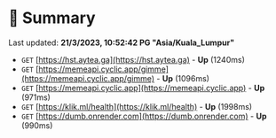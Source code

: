# 📖 Summary
Last updated: **21/3/2023, 10:52:42 PG "Asia/Kuala_Lumpur"**

- `GET` [https://hst.aytea.ga](https://hst.aytea.ga) - **Up** (1240ms)
- `GET` [https://memeapi.cyclic.app/gimme](https://memeapi.cyclic.app/gimme) - **Up** (1096ms)
- `GET` [https://memeapi.cyclic.app](https://memeapi.cyclic.app) - **Up** (971ms)
- `GET` [https://klik.ml/health](https://klik.ml/health) - **Up** (1998ms)
- `GET` [https://dumb.onrender.com](https://dumb.onrender.com) - **Up** (990ms)

